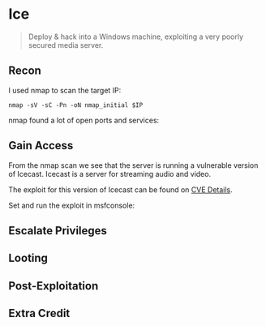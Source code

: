 # Ice
> Deploy & hack into a Windows machine, exploiting a very poorly secured media server.

## Recon 
I used nmap to scan the target IP:

```
nmap -sV -sC -Pn -oN nmap_initial $IP
```

nmap found a lot of open ports and services:


## Gain Access
From the nmap scan we see that the server is running a vulnerable version of Icecast. 
Icecast is a server for streaming audio and video. 


The exploit for this version of Icecast can be found on [CVE Details](https://www.cvedetails.com/cve/CVE-2004-1561/).

Set and run the exploit in msfconsole:


## Escalate Privileges


## Looting


## Post-Exploitation


## Extra Credit 
